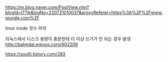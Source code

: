 https://m.blog.naver.com/PostView.nhn?blogId=l77jk&logNo=220721010037&proxyReferer=https%3A%2F%2Fwww.google.com%2F

linux inode 갯수 파악 



리눅스에서 디스크 용량이 충분한데 더 이상 쓰기가 안 되는 경우 발생 
http://bahndal.egloos.com/602209

https://soul0.tistory.com/283